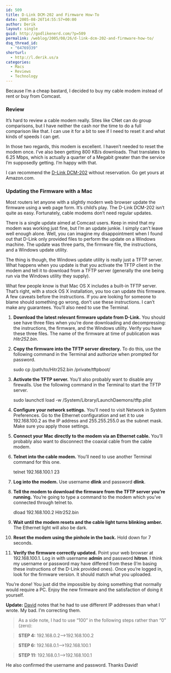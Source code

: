 ```yaml
---
id: 509
title: D-Link DCM-202 and Firmware How-To
date: 2005-08-26T14:55:57+00:00
author: Derik
layout: single
guid: http://godlikenerd.com/?p=509
permalink: /weblog/2005/08/26/d-link-dcm-202-and-firmware-how-to/
dsq_thread_id:
  - "64769339"
shorturl:
  - http://l.derik.us/a
categories:
  - Macs
  - Reviews
  - Technology
---
```

Because I&#8217;m a cheap bastard, I decided to buy my cable modem instead of rent or buy from Comcast.

### Review

It&#8217;s hard to review a cable modem really. Sites like CNet can do group comparisons, but I have neither the cash nor the time to do a full comparison like that. I can use it for a bit to see if I need to reset it and what kinds of speeds I can get.

In those two regards, this modem is excellent. I haven&#8217;t needed to reset the modem once. I&#8217;ve also been getting 800 KB/s downloads. That translates to 6.25 Mbps, which is actually a quarter of a Megabit greater than the service I&#8217;m supposedly getting. I&#8217;m happy with that.

I can recommend the [D-Link DCM-202](http://www.amazon.com/exec/obidos/ASIN/B0002JKGRQ/d00dism-20?creative=327641&camp=14573&link_code=as1) without reservation. Go get yours at Amazon.com.

### Updating the Firmware with a Mac

Most routers let anyone with a slightly modern web browser update the firmware using a web page form. It&#8217;s child&#8217;s play. The D-Link DCM-202 isn&#8217;t quite as easy. Fortunately, cable modems don&#8217;t need regular updates.

There is a single update aimed at Comcast users. Keep in mind that my modem was working just fine, but I&#8217;m an update junkie. I simply can&#8217;t leave well enough alone. Well, you can imagine my disappointment when I found out that D-Link only provided files to perform the update on a Windows machine. The update was three parts, the firmware file, the instructions, and a Windows update utility.

The thing is though, the Windows update utility is really just a TFTP server. What happens when you update is that you activate the TFTP client in the modem and tell it to download from a TFTP server (generally the one being run via the Windows utility they supply).

What few people know is that Mac OS X includes a built-in TFTP server. That&#8217;s right, with a stock OS X installation, you too can update this firmware. A few caveats before the instructions. If you are looking for someone to blame should something go wrong, don&#8217;t use these instructions. I can&#8217;t make any guarantees. You&#8217;ll also need to use the Terminal.

  1. **Download the latest relevant firmware update from D-Link.** You should see have three files when you&#8217;re done downloading and decompressing: the instructions, the firmware, and the Windows utility. Verify you have these three files. The name of the firmware at time of publication was _Hitr252.bin_.

  2. **Copy the firmware into the TFTP server directory.** To do this, use the following command in the Terminal and authorize when prompted for password. 
    
        sudo cp /path/to/Hitr252.bin /private/tftpboot/
        

  3. **Activate the TFTP server.** You&#8217;ll also probably want to disable any firewalls. Use the following command in the Terminal to start the TFTP server. 
    
        sudo launchctl load -w /System/Library/LaunchDaemons/tftp.plist
        

  4. **Configure your network settings.** You&#8217;ll need to visit Network in System Preferences. Go to the Ethernet configuration and set it to use 192.168.100.2 as the IP address and 255.255.255.0 as the subnet mask. Make sure you apply those settings.

  5. **Connect your Mac directly to the modem via an Ethernet cable.** You&#8217;ll probably also want to disconnect the coaxial cable from the cable modem.

  6. **Telnet into the cable modem.** You&#8217;ll need to use another Terminal command for this one.
    
        telnet 192.168.100.1 23
        

  7. **Log into the modem.** Use username **dlink** and password **dlink**.

  8. **Tell the modem to download the firmware from the TFTP server you&#8217;re running.** You&#8217;re going to type a command to the modem which you&#8217;ve connected through telnet to. 
    
        dload 192.168.100.2 Hitr252.bin
        

  9. **Wait until the modem resets and the cable light turns blinking amber.** The Ethernet light will also be dark.

 10. **Reset the modem using the pinhole in the back.** Hold down for 7 seconds.

 11. **Verify the firmware correctly updated.** Point your web browser at 192.168.100.1. Log in with username **admin** and password **hitron**. I think my username or password may have differed from these (I&#8217;m basing these instructions of the D-Link provided ones). Once you&#8217;re logged in, look for the firmware version. It should match what you uploaded.

You&#8217;re done! You just did the impossible by doing something that normally would require a PC. Enjoy the new firmware and the satisfaction of doing it yourself.

**Update:** [David](http://www.popcultureshack.com/) notes that he had to use different IP addresses than what I wrote. My bad. I&#8217;m correcting them.

> As a side note, I had to use &#8220;100&#8221; in the following steps rather than &#8220;0&#8221; (zero):
    
> **STEP 4:** 192.168.0.2&#8211;>192.168.100.2
    
> **STEP 6:** 192.168.0.1&#8211;>192.168.100.1
    
> **STEP 11:** 192.168.0.1&#8211;>192.168.100.1

He also confirmed the username and password. Thanks David!